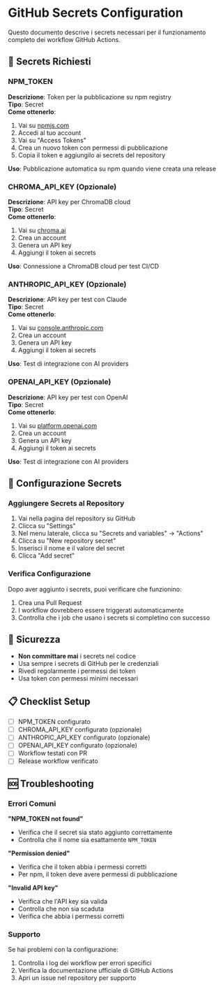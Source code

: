 # GitHub Secrets Configuration

Questo documento descrive i secrets necessari per il funzionamento completo dei workflow GitHub Actions.

## 🔐 Secrets Richiesti

### NPM_TOKEN

**Descrizione**: Token per la pubblicazione su npm registry  
**Tipo**: Secret  
**Come ottenerlo**:

1. Vai su [npmjs.com](https://www.npmjs.com)
2. Accedi al tuo account
3. Vai su "Access Tokens"
4. Crea un nuovo token con permessi di pubblicazione
5. Copia il token e aggiungilo ai secrets del repository

**Uso**: Pubblicazione automatica su npm quando viene creata una release

### CHROMA_API_KEY (Opzionale)

**Descrizione**: API key per ChromaDB cloud  
**Tipo**: Secret  
**Come ottenerlo**:

1. Vai su [chroma.ai](https://chroma.ai)
2. Crea un account
3. Genera un API key
4. Aggiungi il token ai secrets

**Uso**: Connessione a ChromaDB cloud per test CI/CD

### ANTHROPIC_API_KEY (Opzionale)

**Descrizione**: API key per test con Claude  
**Tipo**: Secret  
**Come ottenerlo**:

1. Vai su [console.anthropic.com](https://console.anthropic.com)
2. Crea un account
3. Genera un API key
4. Aggiungi il token ai secrets

**Uso**: Test di integrazione con AI providers

### OPENAI_API_KEY (Opzionale)

**Descrizione**: API key per test con OpenAI  
**Tipo**: Secret  
**Come ottenerlo**:

1. Vai su [platform.openai.com](https://platform.openai.com)
2. Crea un account
3. Genera un API key
4. Aggiungi il token ai secrets

**Uso**: Test di integrazione con AI providers

## 🔧 Configurazione Secrets

### Aggiungere Secrets al Repository

1. Vai nella pagina del repository su GitHub
2. Clicca su "Settings"
3. Nel menu laterale, clicca su "Secrets and variables" → "Actions"
4. Clicca su "New repository secret"
5. Inserisci il nome e il valore del secret
6. Clicca "Add secret"

### Verifica Configurazione

Dopo aver aggiunto i secrets, puoi verificare che funzionino:

1. Crea una Pull Request
2. I workflow dovrebbero essere triggerati automaticamente
3. Controlla che i job che usano i secrets si completino con successo

## 🚨 Sicurezza

- **Non committare mai** i secrets nel codice
- Usa sempre i secrets di GitHub per le credenziali
- Rivedi regolarmente i permessi dei token
- Usa token con permessi minimi necessari

## 📋 Checklist Setup

- [ ] NPM_TOKEN configurato
- [ ] CHROMA_API_KEY configurato (opzionale)
- [ ] ANTHROPIC_API_KEY configurato (opzionale)
- [ ] OPENAI_API_KEY configurato (opzionale)
- [ ] Workflow testati con PR
- [ ] Release workflow verificato

## 🆘 Troubleshooting

### Errori Comuni

**"NPM_TOKEN not found"**

- Verifica che il secret sia stato aggiunto correttamente
- Controlla che il nome sia esattamente `NPM_TOKEN`

**"Permission denied"**

- Verifica che il token abbia i permessi corretti
- Per npm, il token deve avere permessi di pubblicazione

**"Invalid API key"**

- Verifica che l'API key sia valida
- Controlla che non sia scaduta
- Verifica che abbia i permessi corretti

### Supporto

Se hai problemi con la configurazione:

1. Controlla i log dei workflow per errori specifici
2. Verifica la documentazione ufficiale di GitHub Actions
3. Apri un issue nel repository per supporto
